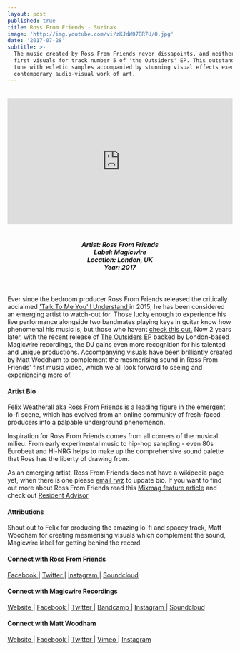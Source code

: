 ```yaml
---
layout: post
published: true
title: Ross From Friends - Suzinak
image: 'http://img.youtube.com/vi/zKJdW07BR7U/0.jpg'
date: '2017-07-28'
subtitle: >-
  The music created by Ross From Friends never dissapoints, and neither has his
  first visuals for track number 5 of 'the Outsiders' EP. This outstanding lo-fi
  tune with ecletic samples accompanied by stunning visual effects exemplifies
  contemporary audio-visual work of art.
---
```

<style>.embed-container { position: relative; padding-bottom: 56.25%; height: 0; overflow: hidden; max-width: 100%; } .embed-container iframe, .embed-container object, .embed-container embed { position: absolute; top: 0; left: 0; width: 100%; height: 100%; }</style><br />
<div class="embed-container">
<iframe allowfullscreen="" frameborder="0" height="315" src="https://www.youtube.com/embed/zKJdW07BR7U" width="560"></iframe></div>
<br>
<h5 style="text-align: center;">
Artist: Ross From Friends <br>
Label: Magicwire <br>
Location: London, UK <br>
Year: 2017
</h5>
<br>

Ever since the bedroom producer Ross From Friends released the critically acclaimed ['Talk To Me You'll Understand ](https://www.youtube.com/watch?v=8tKKNV5sXUs) in 2015, he has been considered an emerging artist to watch-out for. Those lucky enough to experience his live performance alongside two bandmates playing keys in guitar know how phenomenal his music is, but those who havent [check this out.](http://www.rwz.io/ross-from-friends-live/)  Now 2 years later, with the recent release of [The Outsiders EP](https://magicwire.bandcamp.com/album/the-outsiders) backed by London-based Magicwire recordings, the DJ gains even more recognition for his talented and unique productions. Accompanying visuals have been brilliantly created by Matt Woddham to complement the mesmerising sound in Ross From Friends' first music video, which we all look forward to seeing and experiencing more of. 

#### Artist Bio

Felix Weatherall aka Ross From Friends is a leading figure in the emergent lo-fi scene, which has evolved from an online community of fresh-faced producers into a palpable underground phenomenon.

Inspiration for Ross From Friends comes from all corners of the musical milieu. From early experimental music to hip-hop sampling - even 80s Eurobeat and Hi-NRG helps to make up the comprehensive sound palette that Ross has the liberty of drawing from.

As an emerging artist, Ross From Friends does not have a wikipedia page yet, when there is one please [email rwz](mailto:rhymeswithzion@gmail.com) to update bio. If you want to find out more about Ross From Friends read this [Mixmag feature article](http://mixmag.net/feature/impact-ross-from-friends) and check out [Resident Advisor](https://www.residentadvisor.net/dj/rossfromfriends-uk/biography)

#### Attributions

Shout out to Felix for producing the amazing lo-fi and spacey track, Matt Woodham for creating mesmerising visuals which complement the sound, Magicwire label for getting behind the record.  

#### Connect with Ross From Friends

<a class="fa fa-facebook" href="https://www.facebook.com/RossFromFriendsMusic" target="_blank"> Facebook </a> |
<a class="fa fa-twitter" href="https://twitter.com/russfrumfrunds" target="_blank"> Twitter </a> |
<a class="fa fa-instagram" href="https://www.instagram.com/rossfromfrens" target="_blank"> Instagram </a> |
<a class="fa fa-soundcloud" href="https://soundcloud.com/rossfromfriends" target="_blank"> Soundcloud </a> 

#### Connect with Magicwire Recordings 

<a class="fa fa-globe" href="http://www.magicwirerecordings.com/" target="_blank"> Website </a> |
<a class="fa fa-facebook" href="https://www.facebook.com/magicwirematerials" target="_blank"> Facebook </a> |
<a class="fa fa-twitter" href="https://twitter.com/_magicwire_" target="_blank"> Twitter </a> |
<a class="fa fa-bandcamp" href="https://magicwire.bandcamp.com/" target="_blank"> Bandcamp </a> |
<a class="fa fa-instagram" href="https://www.instagram.com/magicwirematerials" target="_blank"> Instagram </a> |
<a class="fa fa-soundcloud" href="https://soundcloud.com/magicwire" target="_blank"> Soundcloud </a> 


#### Connect with Matt Woodham 

<a class="fa fa-globe" href="http://mdoubl.eu/info/" target="_blank"> Website </a> |
<a class="fa fa-facebook" href="https://www.facebook.com/matt.woodham" target="_blank"> Facebook </a> |
<a class="fa fa-twitter" href="https://twitter.com/mattwoodham" target="_blank"> Twitter </a> |
<a class="fa fa-vimeo" href="https://vimeo.com/mwmw" target="_blank"> Vimeo </a> |
<a class="fa fa-instagram" href="https://www.instagram.com/mattwoodham" target="_blank"> Instagram </a>

